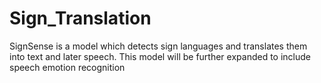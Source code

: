 # Sign_Translation
SignSense is a model which detects sign languages and translates them into text and later speech. This model will be further expanded to include speech emotion recognition
